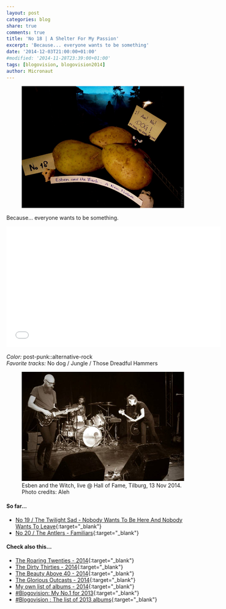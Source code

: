 ```yaml
---
layout: post
categories: blog
share: true
comments: true
title: 'No 18 | A Shelter For My Passion'
excerpt: 'Because... everyone wants to be something'
date: '2014-12-03T21:00:00+01:00'
#modified: '2014-11-28T23:39:00+01:00'
tags: [blogovision, blogovision2014]
author: Micronaut
---
```

<figure>
	<a href="/images/posts/blogovision/EsbenAndTheWitch.jpg"><img src="/images/posts/blogovision/EsbenAndTheWitch.jpg" alt="EsbenAndTheWitch-Image" class="center"/></a>
</figure>


Because... everyone wants to be something.

<iframe width="560" height="315" src="//www.youtube.com/embed/WckSWlEf2nM" frameborder="0" allowfullscreen>&nbsp;</iframe>

*Color:* post-punk::alternative-rock<br/>
*Favorite tracks:*  No dog / Jungle / Those Dreadful Hammers

<figure>
	<a href="/images/posts/bands/EsbenAndTheWitchLive.jpg"><img src="/images/posts/bands/EsbenAndTheWitchLive.jpg" alt="Shara Worden-Image" class="center"/></a>
    <figcaption>Esben and the Witch, live @ Hall of Fame, Tilburg, 13 Nov 2014. Photo credits: Aleh</figcaption>
</figure>

#### So far…
* [No 19 / The Twilight Sad - Nobody Wants To Be Here And Nobody Wants To Leave](/blog/blogovision2014-no19/){:target="_blank"}
* [No 20 / The Antlers - Familiars](/blog/blogovision2014-no20/){:target="_blank"}

#### Check also this…
* [The Roaring Twenties - 2014](/blog/blogovision2014-the-roaring-twenties/){:target="_blank"}
* [The Dirty Thirties - 2014](/blog/blogovision2014-the-dirty-thirties/){:target="_blank"}
* [The Beauty Above 40 - 2014](/blog/blogovision2014-the-beauty-above-40/){:target="_blank"}
* [The Glorious Outcasts - 2014](/blog/blogovision2014-the-glorious-outcasts-2014/){:target="_blank"}
* [My own list of albums - 2014](/blog/complete-list-2014/){:target="_blank"}
* [#Blogovision: My No.1 for 2013](/blog/blogovision2013-no01/){:target="_blank"}
* [#Blogovision : The list of 2013 albums](/blog/blogovision-my-own-list-of-2013-nominees-albums/){:target="_blank"}